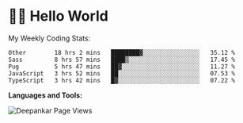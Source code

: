 # 👋🏽 Hello World 

<!--![Deepankar's github stats](https://github-readme-stats.vercel.app/api?username=Deep-Codes&count_private=true&show_icons=true&theme=radical)-->
My Weekly Coding Stats:

<!--START_SECTION:waka-->
```text
Other        18 hrs 2 mins   ████████▓░░░░░░░░░░░░░░░░   35.12 % 
Sass         8 hrs 57 mins   ████▒░░░░░░░░░░░░░░░░░░░░   17.45 % 
Pug          5 hrs 47 mins   ██▓░░░░░░░░░░░░░░░░░░░░░░   11.27 % 
JavaScript   3 hrs 52 mins   ██░░░░░░░░░░░░░░░░░░░░░░░   07.53 % 
TypeScript   3 hrs 42 mins   █▓░░░░░░░░░░░░░░░░░░░░░░░   07.22 % 
```
<!--END_SECTION:waka-->

**Languages and Tools:**



<p align="left"> <img src="https://komarev.com/ghpvc/?username=Deep-Codes&label=Views&color=blue&style=plastic" alt="Deepankar Page Views" /> </p>
